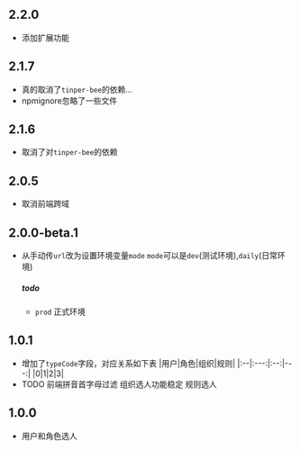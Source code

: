 ## 2.2.0
 * 添加扩展功能

## 2.1.7
  * 真的取消了`tinper-bee`的依赖...
  * npmignore忽略了一些文件
## 2.1.6
  * 取消了对`tinper-bee`的依赖
## 2.0.5
* 取消前端跨域
## 2.0.0-beta.1
* 从手动传`url`改为设置环境变量`mode`
  `mode`可以是`dev`(测试环境),`daily`(日常环境)
  ##### todo 
  * `prod` 正式环境

## 1.0.1
* 增加了`typeCode`字段，对应关系如下表
  |用户|角色|组织|规则|
  |:--|:---:|:--:|---:|
  |0|1|2|3|
* TODO
  前端拼音首字母过滤
  组织选人功能稳定
  规则选人

## 1.0.0
* 用户和角色选人